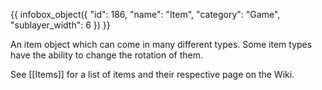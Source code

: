 {{ infobox_object({
	"id": 186,
	"name": "Item",
	"category": "Game",
	"sublayer_width": 6
}) }}

An item object which can come in many different types. Some item types have the ability to change the rotation of them.

See [[Items]] for a list of items and their respective page on the Wiki.
